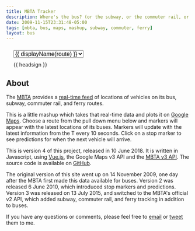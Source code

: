 ```yaml
---
title: MBTA Tracker
description: Where's the bus? (or the subway, or the commuter rail, or the ferry)
date: 2009-11-15T23:31:48-05:00
tags: [mbta, bus, maps, mashup, subway, commuter, ferry]
layout: bus
---
```


<div id="map" style="margin: 0 20px;">
    <select style="margin: 10px 0; font-size: 16px;" v-model="selectedRoute" v-on:change="routeChanged">
        <option disabled value="">Select Route</option>
        <option v-for="route in routes" v-bind:value="route">
            {{ displayName(route) }}
        </option>
    </select>
    <gmap-map :center="center" :zoom="12" :style="style" ref="map">
        <!--<gmap-kml-layer :url="kmlURL" :clickable="false"></gmap-kml-layer>-->
        <gmap-polyline v-for="shape in shapes" :path="getPath(shape)" :key="shape.id" :options="polylineOptions"></gmap-polyline>
        <gmap-info-window :options="infoOptions" :position="infoWindowPosition" :opened="infoWindowOpen" @closeclick="infoWindowOpen=false"><span v-html="infoWindowContent"></span></gmap-info-window>
        <gmap-marker v-for="stop in stops" :key="stop.id" :position="position(stop)" :clickable="true" @click="openInfoWindowStop(stop)" icon="/mbta-bus/images/stop-marker.gif"></gmap-marker>
        <gmap-marker v-for="vehicle in vehicles" :key="vehicle.id" :position="position(vehicle)" :icon="vehicleIcon(vehicle)" :clickable="true" @click="openInfoWindowVehicle(vehicle)"></gmap-marker>
    </gmap-map>
    <div>
        <span v-for="(headsign, index) in headsigns" :key="headsign"><img :src="markerIcons[index]" style="display: inline;">{{ headsign }}</span>
    </div>
</div>

## About

The [MBTA](http://mbta.com/) provides a [real-time
feed](http://realtime.mbta.com) of locations of vehicles on its bus,
subway, commuter rail, and ferry routes.

This is a little mashup which takes that real-time data and plots it
on [Google Maps](https://maps.google.com).  Choose a route from
the pull down menu below and markers will appear with the latest
locations of its buses.  Markers will update with the latest
information from the T every 10 seconds.  Click on a stop marker
to see predictions for when the next vehicle will arrive.

This is version 4 of this project, released in 10 June 2018.  It is
written in Javascript, using [Vue.js](https://vuejs.org), the Google
Maps v3 API and the [MBTA v3 API](https://www.mbta.com/developers/v3-api).
The source code is available on [GitHub](https://github.com/joeshaw/mbta-bus).

The original version of this site went up on 14 November 2009, one day
after the MBTA first made this data available for buses.  Version 2
was released 6 June 2010, which introduced stop markers and
predictions.  Version 3 was released on 13 July 2015, and switched to
the MBTA's official v2 API, which added subway, commuter rail, and
ferry tracking in addition to buses.

If you have any questions or comments, please feel free to
[email](mailto:joe@joeshaw.org) or
[tweet](https://twitter.com/?status=@joeshaw%20) them to me.


<script type="text/javascript" src="https://cdn.jsdelivr.net/npm/vue/dist/vue.js"></script>
<script type="text/javascript" src="js/vue-google-maps.js"></script>
<script type="text/javascript" src="js/mbta-bus.js"></script>
